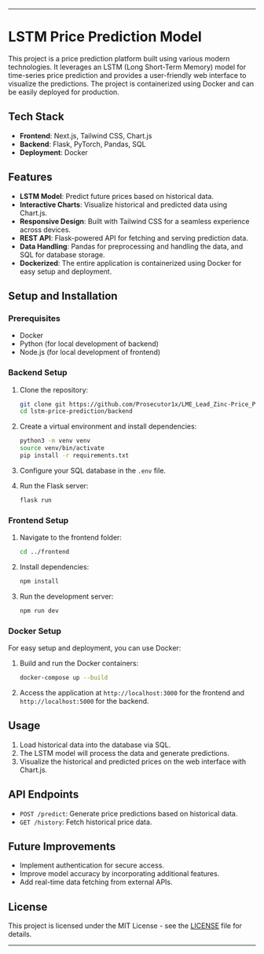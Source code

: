 
---

# LSTM Price Prediction Model

This project is a price prediction platform built using various modern technologies. It leverages an LSTM (Long Short-Term Memory) model for time-series price prediction and provides a user-friendly web interface to visualize the predictions. The project is containerized using Docker and can be easily deployed for production.

## Tech Stack

- **Frontend**: Next.js, Tailwind CSS, Chart.js
- **Backend**: Flask, PyTorch, Pandas, SQL
- **Deployment**: Docker

## Features

- **LSTM Model**: Predict future prices based on historical data.
- **Interactive Charts**: Visualize historical and predicted data using Chart.js.
- **Responsive Design**: Built with Tailwind CSS for a seamless experience across devices.
- **REST API**: Flask-powered API for fetching and serving prediction data.
- **Data Handling**: Pandas for preprocessing and handling the data, and SQL for database storage.
- **Dockerized**: The entire application is containerized using Docker for easy setup and deployment.

## Setup and Installation

### Prerequisites

- Docker
- Python (for local development of backend)
- Node.js (for local development of frontend)

### Backend Setup

1. Clone the repository:

   ```bash
   git clone git https://github.com/Prosecutor1x/LME_Lead_Zinc-Price_Prediction.git
   cd lstm-price-prediction/backend
   ```

2. Create a virtual environment and install dependencies:

   ```bash
   python3 -m venv venv
   source venv/bin/activate
   pip install -r requirements.txt
   ```

3. Configure your SQL database in the `.env` file.

4. Run the Flask server:

   ```bash
   flask run
   ```

### Frontend Setup

1. Navigate to the frontend folder:

   ```bash
   cd ../frontend
   ```

2. Install dependencies:

   ```bash
   npm install
   ```

3. Run the development server:

   ```bash
   npm run dev
   ```

### Docker Setup

For easy setup and deployment, you can use Docker:

1. Build and run the Docker containers:

   ```bash
   docker-compose up --build
   ```

2. Access the application at `http://localhost:3000` for the frontend and `http://localhost:5000` for the backend.

## Usage

1. Load historical data into the database via SQL.
2. The LSTM model will process the data and generate predictions.
3. Visualize the historical and predicted prices on the web interface with Chart.js.

## API Endpoints

- `POST /predict`: Generate price predictions based on historical data.
- `GET /history`: Fetch historical price data.

## Future Improvements

- Implement authentication for secure access.
- Improve model accuracy by incorporating additional features.
- Add real-time data fetching from external APIs.
  
## License

This project is licensed under the MIT License - see the [LICENSE](LICENSE) file for details.

---

